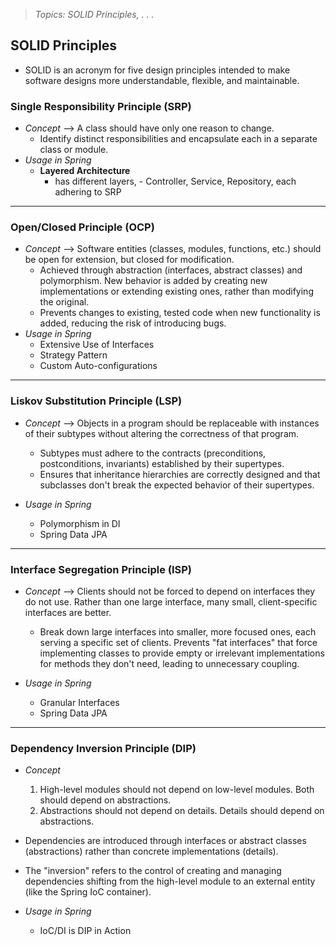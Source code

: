 > *Topics: SOLID Principles, . . .*

## SOLID Principles
- SOLID is an acronym for five design principles intended to make software designs more understandable, flexible, and maintainable.

### Single Responsibility Principle (SRP)
- *Concept* --> A class should have only one reason to change.
  - Identify distinct responsibilities and encapsulate each in a separate class or module.
- *Usage in Spring*
  - **Layered Architecture**
    - has different layers, - Controller, Service, Repository, each adhering to SRP

---

### Open/Closed Principle (OCP)
- *Concept* --> Software entities (classes, modules, functions, etc.) should be open for extension, but closed for modification.
  - Achieved through abstraction (interfaces, abstract classes) and polymorphism. New behavior is added by creating new implementations or extending existing ones, rather than modifying the original.
  - Prevents changes to existing, tested code when new functionality is added, reducing the risk of introducing bugs.
- *Usage in Spring*
  - Extensive Use of Interfaces
  - Strategy Pattern
  - Custom Auto-configurations

---

### Liskov Substitution Principle (LSP)
- *Concept* --> Objects in a program should be replaceable with instances of their subtypes without altering the correctness of that program.
  - Subtypes must adhere to the contracts (preconditions, postconditions, invariants) established by their supertypes.
  - Ensures that inheritance hierarchies are correctly designed and that subclasses don't break the expected behavior of their supertypes.

- *Usage in Spring*
  - Polymorphism in DI
  - Spring Data JPA

---

### Interface Segregation Principle (ISP)
- *Concept* --> Clients should not be forced to depend on interfaces they do not use. Rather than one large interface, many small, client-specific interfaces are better.
  - Break down large interfaces into smaller, more focused ones, each serving a specific set of clients.
  Prevents "fat interfaces" that force implementing classes to provide empty or irrelevant implementations for methods they don't need, leading to unnecessary coupling.

- *Usage in Spring*
  - Granular Interfaces
  - Spring Data JPA

---

### Dependency Inversion Principle (DIP)
- *Concept*
  1. High-level modules should not depend on low-level modules. Both should depend on abstractions.
  2. Abstractions should not depend on details. Details should depend on abstractions.
- Dependencies are introduced through interfaces or abstract classes (abstractions) rather than concrete implementations (details). 
- The "inversion" refers to the control of creating and managing dependencies shifting from the high-level module to an external entity (like the Spring IoC container).

- *Usage in Spring*
  - IoC/DI is DIP in Action